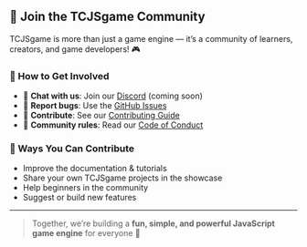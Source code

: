 ## 🤝 Join the TCJSgame Community

TCJSgame is more than just a game engine — it’s a community of learners, creators, and game developers! 🎮  

### 📌 How to Get Involved
- 💬 **Chat with us**: Join our [Discord](https://discord.gg/YOUR-LINK) (coming soon)  
- 🐛 **Report bugs**: Use the [GitHub Issues](https://github.com/YOUR-USERNAME/tcjsgame/issues)  
- 📝 **Contribute**: See our [Contributing Guide](CONTRIBUTING.md)  
- 📜 **Community rules**: Read our [Code of Conduct](CODE_OF_CONDUCT.md)  

### 🌟 Ways You Can Contribute
- Improve the documentation & tutorials  
- Share your own TCJSgame projects in the showcase  
- Help beginners in the community  
- Suggest or build new features  

---

> Together, we’re building a **fun, simple, and powerful JavaScript game engine** for everyone 🚀
